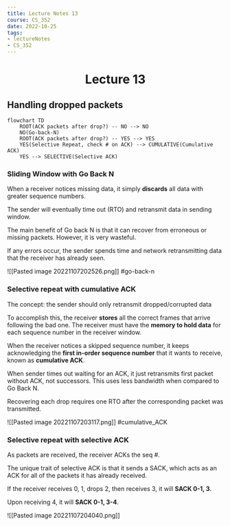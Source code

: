 ```yaml
---
title: Lecture Notes 13
course: CS_352
date: 2022-10-25
tags: 
- lectureNotes
- CS_352
---
```


<center><h1>Lecture 13</h1></center>

## Handling dropped packets

```mermaid
flowchart TD 
	ROOT(ACK packets after drop?) -- NO --> NO
	NO(Go-back-N)
	ROOT(ACK packets after drop?) -- YES --> YES
	YES(Selective Repeat, check # on ACK) --> CUMULATIVE(Cumulative ACK)
	YES --> SELECTIVE(Selective ACK)
```

### Sliding Window with Go Back N
When a receiver notices missing data, it simply **discards** all data with greater sequence numbers.

The sender will eventually time out (RTO) and retransmit data in sending window.

The main benefit of Go back N is that it can recover from erroneous or missing packets. However, it is very wasteful.

If any errors occur, the sender spends time and network retransmitting data that the receiver has already seen.

![[Pasted image 20221107202526.png]]
#go-back-n
### Selective repeat with cumulative ACK
The concept: the sender should only retransmit dropped/corrupted data

To accomplish this, the receiver **stores** all the correct frames that arrive following the bad one. The receiver must have the **memory to hold data** for each sequence number in the receiver window.

When the receiver notices a skipped sequence number, it keeps acknowledging the **first in-order sequence number** that it wants to receive, known as **cumulative ACK**.

When sender times out waiting for an ACK, it just retransmits first packet without ACK, not successors. This uses less bandwidth when compared to Go Back N.

Recovering each drop requires one RTO after the corresponding packet was transmitted.

![[Pasted image 20221107203117.png]]
#cumulative_ACK

### Selective repeat with selective ACK
As packets are received, the receiver ACKs the seq #.

The unique trait of selective ACK is that it sends a SACK, which acts as an ACK for all of the packets it has already received.

If the receiver receives 0, 1, drops 2, then receives 3, it will **SACK 0-1, 3**.

Upon receiving 4, it will **SACK 0-1, 3-4**.

![[Pasted image 20221107204040.png]]
